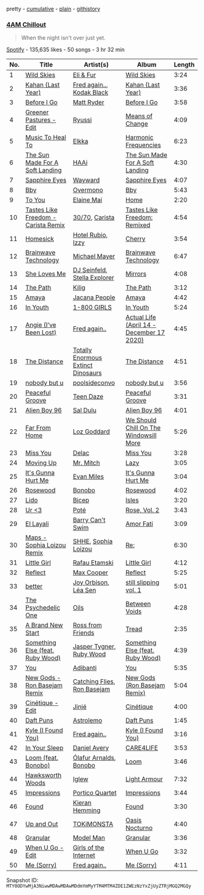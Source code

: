 pretty - [cumulative](/playlists/cumulative/37i9dQZF1DXdbizRAR17Ui.md) - [plain](/playlists/plain/37i9dQZF1DXdbizRAR17Ui) - [githistory](https://github.githistory.xyz/mackorone/spotify-playlist-archive/blob/main/playlists/plain/37i9dQZF1DXdbizRAR17Ui)

### [4AM Chillout](https://open.spotify.com/playlist/37i9dQZF1DXdbizRAR17Ui)

> When the night isn't over just yet.

[Spotify](https://open.spotify.com/user/spotify) - 135,635 likes - 50 songs - 3 hr 32 min

| No. | Title | Artist(s) | Album | Length |
|---|---|---|---|---|
| 1 | [Wild Skies](https://open.spotify.com/track/62bxIf35DGi5hAEJMcBAGJ) | [Eli & Fur](https://open.spotify.com/artist/5CkVLGKUJkIc1pmSk10QP4) | [Wild Skies](https://open.spotify.com/album/2I3UDjuD3c8Vjq0d0YYimm) | 3:24 |
| 2 | [Kahan \(Last Year\)](https://open.spotify.com/track/0fGsBRR1Am2H5nIQx9nFCT) | [Fred again..](https://open.spotify.com/artist/4oLeXFyACqeem2VImYeBFe), [Kodak Black](https://open.spotify.com/artist/46SHBwWsqBkxI7EeeBEQG7) | [Kahan \(Last Year\)](https://open.spotify.com/album/215RCt9IFitsQ2fuDrnysX) | 3:36 |
| 3 | [Before I Go](https://open.spotify.com/track/0u3LsiWKTRcBDRTUeXj6EK) | [Matt Ryder](https://open.spotify.com/artist/0hySaVBazHTHIRvnsxGvHx) | [Before I Go](https://open.spotify.com/album/4P4zvVVH0EMeYbCOfBi33y) | 3:58 |
| 4 | [Greener Pastures \- Edit](https://open.spotify.com/track/6KxbDZguKzMLGeBKWcwSJG) | [Ryussi](https://open.spotify.com/artist/4mElECsrfYnJwUaQa8IZwn) | [Means of Change](https://open.spotify.com/album/0dSN3deh7EhSwYxawB9h3f) | 4:09 |
| 5 | [Music To Heal To](https://open.spotify.com/track/2KvkzuYVnHaGEYbY5gfF8R) | [Elkka](https://open.spotify.com/artist/5Ly0z60jjgsY4rkmjRFtPS) | [Harmonic Frequencies](https://open.spotify.com/album/0xk9jsZcE6LAl9jNEqBQz7) | 6:23 |
| 6 | [The Sun Made For A Soft Landing](https://open.spotify.com/track/39vC0mokdXbWbdzzUymp3x) | [HAAi](https://open.spotify.com/artist/0pkLgeB9j465x1QB2kRoy4) | [The Sun Made For A Soft Landing](https://open.spotify.com/album/2ruYajRlSa2ODHn7mxxNRk) | 4:30 |
| 7 | [Sapphire Eyes](https://open.spotify.com/track/4kj0BrKnUuQTZWR8aA3iNS) | [Wayward](https://open.spotify.com/artist/6QzNZv95Ql8TJ7PsHvOvZS) | [Sapphire Eyes](https://open.spotify.com/album/2a2q6D23vvfGtq76vcQV5K) | 4:07 |
| 8 | [Bby](https://open.spotify.com/track/3x1Tn4rHA7ziJXsHMTJDMY) | [Overmono](https://open.spotify.com/artist/01PnN11ovfen6xUOHfNpn3) | [Bby](https://open.spotify.com/album/04w31PFdzvqZ8Bi3RZVamT) | 5:43 |
| 9 | [To You](https://open.spotify.com/track/7CHQehYkdKKLQD9oqtvgfi) | [Elaine Mai](https://open.spotify.com/artist/0wRHsCARScopB5WmbQzMcy) | [Home](https://open.spotify.com/album/3PxjuDDfOWcW3oQITgX1Ru) | 2:20 |
| 10 | [Tastes Like Freedom \- Carista Remix](https://open.spotify.com/track/6g6KLTBmnhBgW77yjuybp3) | [30/70](https://open.spotify.com/artist/2hmDAP9qrP22L93Pbq7FWM), [Carista](https://open.spotify.com/artist/7HbRQEEsvAKurr1v8YjwzZ) | [Tastes Like Freedom: Remixed](https://open.spotify.com/album/3ptgEd1eqt661mb8uCunB1) | 4:54 |
| 11 | [Homesick](https://open.spotify.com/track/4CFqL2BS4R4FZka8cibIMc) | [Hotel Rubio](https://open.spotify.com/artist/56VvsBH2eb84Qf4e4MDBX7), [Izzy](https://open.spotify.com/artist/7ltHfFCUf9RjFzDuYOz118) | [Cherry](https://open.spotify.com/album/2n0aZMksvAjApZZzeH52l9) | 3:54 |
| 12 | [Brainwave Technology](https://open.spotify.com/track/0x1eIudX2mUXc28RujjNl5) | [Michael Mayer](https://open.spotify.com/artist/5R9d1YP5jtBw2IrQItGzQI) | [Brainwave Technology](https://open.spotify.com/album/3WoE6XpUmkqAuVnPqEFYNf) | 6:47 |
| 13 | [She Loves Me](https://open.spotify.com/track/2eiXRfxpCBSr4zz2qArd1z) | [DJ Seinfeld](https://open.spotify.com/artist/37YzpfBeFju8QRZ3g0Ha1Q), [Stella Explorer](https://open.spotify.com/artist/4dPeWqBSnhunEI2okArvwD) | [Mirrors](https://open.spotify.com/album/7FvnTARvgjUyWnUT0flUN7) | 4:08 |
| 14 | [The Path](https://open.spotify.com/track/0a6Gsxg9F2y28YaXb4mPY4) | [Kilig](https://open.spotify.com/artist/6bV9MqjsNFkMwryuBkWvXX) | [The Path](https://open.spotify.com/album/0ElCHdddUAPJfRmNe7eWyo) | 3:12 |
| 15 | [Amaya](https://open.spotify.com/track/7F4dTMrS9rmtUqaXR5zBdQ) | [Jacana People](https://open.spotify.com/artist/2f0w048dh1LH5QPDvwKECY) | [Amaya](https://open.spotify.com/album/0R78EHws9OL6UhtFqZ4joz) | 4:42 |
| 16 | [In Youth](https://open.spotify.com/track/7BuM7wiAeFCUUP0UoL92X5) | [1\-800 GIRLS](https://open.spotify.com/artist/67yGrC4QoCSD0g7YMcGIgJ) | [In Youth](https://open.spotify.com/album/2idBmIRuFo2mqjINOqh4DQ) | 5:24 |
| 17 | [Angie \(I’ve Been Lost\)](https://open.spotify.com/track/24CoUR3GwPXeWJzGizLzhR) | [Fred again..](https://open.spotify.com/artist/4oLeXFyACqeem2VImYeBFe) | [Actual Life \(April 14 \- December 17 2020\)](https://open.spotify.com/album/6o86bV7TAt5x4exc2qLDqC) | 4:45 |
| 18 | [The Distance](https://open.spotify.com/track/1RonSMfR2Ob1qzmbKG1GQV) | [Totally Enormous Extinct Dinosaurs](https://open.spotify.com/artist/0g3NiCRhEv7M4SEDMrpItN) | [The Distance](https://open.spotify.com/album/1p49Nh0LEC1jE6VJwuPm4x) | 4:51 |
| 19 | [nobody but u](https://open.spotify.com/track/0Mq7DQeSqhxaw8l4H42Wfw) | [poolsideconvo](https://open.spotify.com/artist/2LSEjxlLwKF2YelaT0kiQJ) | [nobody but u](https://open.spotify.com/album/6bECVAhAp8eX6fsRjQLNpe) | 3:56 |
| 20 | [Peaceful Groove](https://open.spotify.com/track/5JP4iOnbCRu7zfYd95oG7V) | [Teen Daze](https://open.spotify.com/artist/2GE6MAdyGzeXpY9TwIYd3l) | [Peaceful Groove](https://open.spotify.com/album/4KNqp5ucheEGU8MgUD3Te0) | 3:31 |
| 21 | [Alien Boy 96](https://open.spotify.com/track/00VW2IOOsFy7QgcbrfSVrE) | [Sal Dulu](https://open.spotify.com/artist/6vZPwPZBhP2RCPcijCfRAV) | [Alien Boy 96](https://open.spotify.com/album/7yj9H1qVQLiLEMBpkFmR7q) | 4:01 |
| 22 | [Far From Home](https://open.spotify.com/track/4i3Y42G0Um2iDVKb7XBRT9) | [Loz Goddard](https://open.spotify.com/artist/21NJRdO9lCxZWCkA9NGE7j) | [We Should Chill On The Windowsill More](https://open.spotify.com/album/0j49Rsgfpn2Q7RBQpZDssK) | 5:26 |
| 23 | [Miss You](https://open.spotify.com/track/0xm4wocfm2opMQUiV4sbfE) | [Delac](https://open.spotify.com/artist/2MkVSepMMfJrKDOivPEmKM) | [Miss You](https://open.spotify.com/album/4M1eVGQRyIPbquNWv4Lvxi) | 3:28 |
| 24 | [Moving Up](https://open.spotify.com/track/4fVc3sWHB984OYDaPQotTa) | [Mr\. Mitch](https://open.spotify.com/artist/2XiGESIh2E2ockoVUG4NGv) | [Lazy](https://open.spotify.com/album/0zhSE1Ph8iR7K2O0ne8NDh) | 3:05 |
| 25 | [It's Gunna Hurt Me](https://open.spotify.com/track/7j66mn3uZxJ17CYipQ49cy) | [Evan Miles](https://open.spotify.com/artist/13cCyqArWrwa6aq9enBy8l) | [It's Gunna Hurt Me](https://open.spotify.com/album/6bov4AqIH3zkhQHrEhsu0Q) | 3:04 |
| 26 | [Rosewood](https://open.spotify.com/track/3MOhipHFUkGpS0rV7cKrJO) | [Bonobo](https://open.spotify.com/artist/0cmWgDlu9CwTgxPhf403hb) | [Rosewood](https://open.spotify.com/album/0jjMHsOQJzzRi3JpxiS5xj) | 4:02 |
| 27 | [Lido](https://open.spotify.com/track/0HZtVLVL6oLU9WobKQxqGu) | [Bicep](https://open.spotify.com/artist/73A3bLnfnz5BoQjb4gNCga) | [Isles](https://open.spotify.com/album/0EdtTRCl3J22AnWrNpH1w9) | 3:20 |
| 28 | [Ur <3](https://open.spotify.com/track/0hx4xTylyRQFNFFnVUJydy) | [Poté](https://open.spotify.com/artist/4mHvZlo1KyW4kW3F1FE1q5) | [Rose, Vol\. 2](https://open.spotify.com/album/3WVQ7KA54YAxv7fQ5pfFE2) | 3:43 |
| 29 | [El Layali](https://open.spotify.com/track/51qw9DAEYn0RS23LtwZU84) | [Barry Can't Swim](https://open.spotify.com/artist/0vTVU0KH0CVzijsoKGsTPl) | [Amor Fati](https://open.spotify.com/album/67gwUv9SBJYgjhTnysFPU6) | 3:09 |
| 30 | [Maps \- Sophia Loizou Remix](https://open.spotify.com/track/4o5bZHP1r2Hrqmk3gFkmGp) | [SHHE](https://open.spotify.com/artist/6ZGz2mPPtMaFVKxMzjd8Pd), [Sophia Loizou](https://open.spotify.com/artist/35wH6kN89Vy5MeYwTKHQ9Q) | [Re:](https://open.spotify.com/album/5GYScwETUfAVDgEP8L1bbA) | 6:30 |
| 31 | [Little Girl](https://open.spotify.com/track/7fycv13yuvE2c0yMy4UFls) | [Rafau Etamski](https://open.spotify.com/artist/7crMfuf5neUYzmwwklDPCO) | [Little Girl](https://open.spotify.com/album/65Omxu0Zx1jcdJhLJ4OuRw) | 4:12 |
| 32 | [Reflect](https://open.spotify.com/track/7Cjwgp1aDa7gcbWKJDQAgC) | [Max Cooper](https://open.spotify.com/artist/0WSSKmoRbxqLf3MnXInQ2J) | [Reflect](https://open.spotify.com/album/5HX1I06K15jFjyYAkS445E) | 5:25 |
| 33 | [better](https://open.spotify.com/track/7oNOKWpTqTnTJeyLwkwWqN) | [Joy Orbison](https://open.spotify.com/artist/0aIpJqqTLf683ojWREc5lg), [Léa Sen](https://open.spotify.com/artist/6B03CBbFJ9aw9CjlxYP0UX) | [still slipping vol\. 1](https://open.spotify.com/album/5atrOg1aO4d5KEcYo4UBIA) | 5:01 |
| 34 | [The Psychedelic One](https://open.spotify.com/track/4R9SrmMdJK2kQCWuZjzOsg) | [Oils](https://open.spotify.com/artist/3Q2M9TPSdCOUOw0IStqvdI) | [Between Voids](https://open.spotify.com/album/0ledrPUfebeLTGu1Lr4DQE) | 4:28 |
| 35 | [A Brand New Start](https://open.spotify.com/track/6QanbknK7HJMOaUqlNCxhz) | [Ross from Friends](https://open.spotify.com/artist/1Ma3pJzPIrAyYPNRkp3SUF) | [Tread](https://open.spotify.com/album/5wKXfInna4rPKYVhdiSgQA) | 2:35 |
| 36 | [Something Else \(feat\. Ruby Wood\)](https://open.spotify.com/track/3BKghOKZUX9SjpuYNmakoa) | [Jasper Tygner](https://open.spotify.com/artist/2D7akgJBXcsp8Y2FKdPJCh), [Ruby Wood](https://open.spotify.com/artist/14FrbNpLYAjES262b8kphK) | [Something Else \(feat\. Ruby Wood\)](https://open.spotify.com/album/5z86LgFvCwpGzF7wxPAj5j) | 4:39 |
| 37 | [You](https://open.spotify.com/track/7ixcG6IRgrFNWc8KO6lHDY) | [Adibanti](https://open.spotify.com/artist/3bXDOLmSQHIP7zAyY633kT) | [You](https://open.spotify.com/album/0sSiR51MatVSiNqIJERFYM) | 5:35 |
| 38 | [New Gods \- Ron Basejam Remix](https://open.spotify.com/track/3Pckvky9FxWNjlmHa22QuB) | [Catching Flies](https://open.spotify.com/artist/4zAOqBfNLyWFvj1e3yvypJ), [Ron Basejam](https://open.spotify.com/artist/3LijUg92GG1XomQ1OkuvfD) | [New Gods \(Ron Basejam Remix\)](https://open.spotify.com/album/0stK3ikK15W5LekDHIwbWx) | 5:04 |
| 39 | [Cinétique \- Edit](https://open.spotify.com/track/1jRdRoJqx2s6v4T5VZM41C) | [Jinjé](https://open.spotify.com/artist/59ceK8A6RxzUQZF05aXezk) | [Cinétique](https://open.spotify.com/album/36j2hkJhjKKiGDu6IRT9Vr) | 4:00 |
| 40 | [Daft Puns](https://open.spotify.com/track/3UoLhFBp6qNY8jpSS1AO8F) | [Astrolemo](https://open.spotify.com/artist/6XtEzqCB9T1Y8uAjCGS17j) | [Daft Puns](https://open.spotify.com/album/1J3lMWdcIrkkmcBrrxMPk5) | 1:45 |
| 41 | [Kyle \(I Found You\)](https://open.spotify.com/track/0v1g5U1OAb0XBjKyA8R36i) | [Fred again..](https://open.spotify.com/artist/4oLeXFyACqeem2VImYeBFe) | [Kyle \(I Found You\)](https://open.spotify.com/album/2myK0q2FH45JQRUxepp4en) | 3:16 |
| 42 | [In Your Sleep](https://open.spotify.com/track/38OX7TwpsBbC4zaiDOF7S3) | [Daniel Avery](https://open.spotify.com/artist/1EULJuDFWpZ9xg4YwtUGGt) | [CARE4LIFE](https://open.spotify.com/album/5UupDvLyN0JgQ5L67Lv63c) | 3:53 |
| 43 | [Loom \(feat\. Bonobo\)](https://open.spotify.com/track/3Yagxg6rtkwN01AYzA862i) | [Ólafur Arnalds](https://open.spotify.com/artist/7E3BRXV9ZbCt5lQTCXMTia), [Bonobo](https://open.spotify.com/artist/0cmWgDlu9CwTgxPhf403hb) | [Loom](https://open.spotify.com/album/2kfPunUS5HqupNVAueFmgM) | 3:46 |
| 44 | [Hawksworth Woods](https://open.spotify.com/track/0FNe7NgezZD4P0lkFcMrKQ) | [Iglew](https://open.spotify.com/artist/7losew6I5eFiELv8kHRk1x) | [Light Armour](https://open.spotify.com/album/7wggJ9vbSvQpGO517Gj4TG) | 7:32 |
| 45 | [Impressions](https://open.spotify.com/track/2tXGIXHQZ9STfvfo5yswXk) | [Portico Quartet](https://open.spotify.com/artist/7sYipTRgDXS2JVOPEhRutx) | [Impressions](https://open.spotify.com/album/6oPWwSLD5DV2Ad8agnDR65) | 3:44 |
| 46 | [Found](https://open.spotify.com/track/509uuSR2IGBjF8QdEl8QyF) | [Kieran Hemming](https://open.spotify.com/artist/0y7PZphnEbZAG2JHlPR4Pi) | [Found](https://open.spotify.com/album/6PoV1awb16hm655ftsNxoi) | 3:30 |
| 47 | [Up and Out](https://open.spotify.com/track/2URXBdx9353u9BxBHQoD7K) | [TOKiMONSTA](https://open.spotify.com/artist/3VwKSHAfgzV1DOHV0aANCI) | [Oasis Nocturno](https://open.spotify.com/album/50vgSpF6a7VAOUj9XRR2H1) | 4:40 |
| 48 | [Granular](https://open.spotify.com/track/0sz4Oxa12dIuLgLzotuXH1) | [Model Man](https://open.spotify.com/artist/2T5NLCuN31j79zbxZ2XCSA) | [Granular](https://open.spotify.com/album/1t3jtqSb717CYPCK4f6XKw) | 3:36 |
| 49 | [When U Go \- Edit](https://open.spotify.com/track/2F3BynnuqegS6LOqnKYkn4) | [Girls of the Internet](https://open.spotify.com/artist/5tGmvKTFVL9bGZTxtvopHE) | [When U Go](https://open.spotify.com/album/2MWgIRGRWp2c0i1ak5bWVI) | 3:32 |
| 50 | [Me \(Sorry\)](https://open.spotify.com/track/003tJV1GB1Qtt0dZ2nDTxV) | [Fred again..](https://open.spotify.com/artist/4oLeXFyACqeem2VImYeBFe) | [Me \(Sorry\)](https://open.spotify.com/album/0oRUE3kg3jUnr0ANSw4vDc) | 4:11 |

Snapshot ID: `MTY0ODYwMjA3NiwwMDAwMDAwMDdmYmMyYTM4MTM4ZDE1ZWEzNzYxZjUyZTRjMGQ2MGQy`